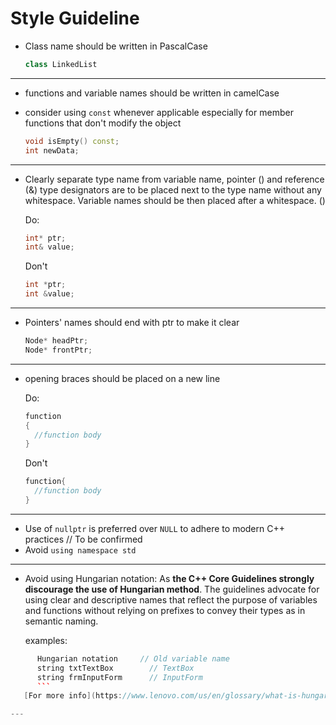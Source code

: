 # Style Guideline

- Class name should be written in PascalCase

   ```cpp
   class LinkedList
   ```

----

- functions and variable names should be written in camelCase
- consider using `const`  whenever applicable especially for member functions that don't modify the object

  ```cpp
  void isEmpty() const;
  int newData;
  ```

----

- Clearly separate type name from variable name, pointer () and reference (&) type designators are to be placed next to the type name without any whitespace. Variable names should be then placed after a whitespace. ()

  Do:
  
  ```cpp
  int* ptr;
  int& value;
  ```
  
  Don't 
  ```cpp
  int *ptr;
  int &value;
  ```

-----

- Pointers' names should end with ptr to make it clear

  ```cpp
  Node* headPtr;
  Node* frontPtr;
  ```

-----

- opening braces should be placed on a new line

  Do:
  
  ```cpp
  function
  {
    //function body
  }
  ```
  
  Don't
  
  ```cpp
  function{
  	//function body
  }
  ```

----

- Use of `nullptr` is preferred over `NULL` to adhere to modern C++ practices // To be confirmed
- Avoid `using namespace std` 

-----
 - Avoid using Hungarian notation:
As **the C++ Core Guidelines strongly discourage the use of Hungarian method**. The guidelines advocate for using clear and descriptive names that reflect the purpose of variables and functions without relying on prefixes to convey their types as in semantic naming. </br>

   examples:
   
```cpp
      Hungarian notation     // Old variable name
      string txtTextBox        // TextBox
      string frmInputForm      // InputForm
      ```
   [For more info](https://www.lenovo.com/us/en/glossary/what-is-hungarian-notation/?orgRef=https%253A%252F%252Fwww.google.com%252F)

---

